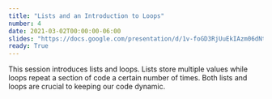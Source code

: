 ```yaml
---
title: "Lists and an Introduction to Loops"
number: 4
date: 2021-03-02T00:00:00-06:00
slides: "https://docs.google.com/presentation/d/1v-foGD3RjUuEkIAzm06dNtP7auU8PtmXkqfCI17hjm0/edit?usp=sharing"
ready: True
---
```


This session introduces lists and loops. Lists store multiple values while loops repeat a section of code a certain number of times. Both lists and loops are crucial to keeping our code dynamic.